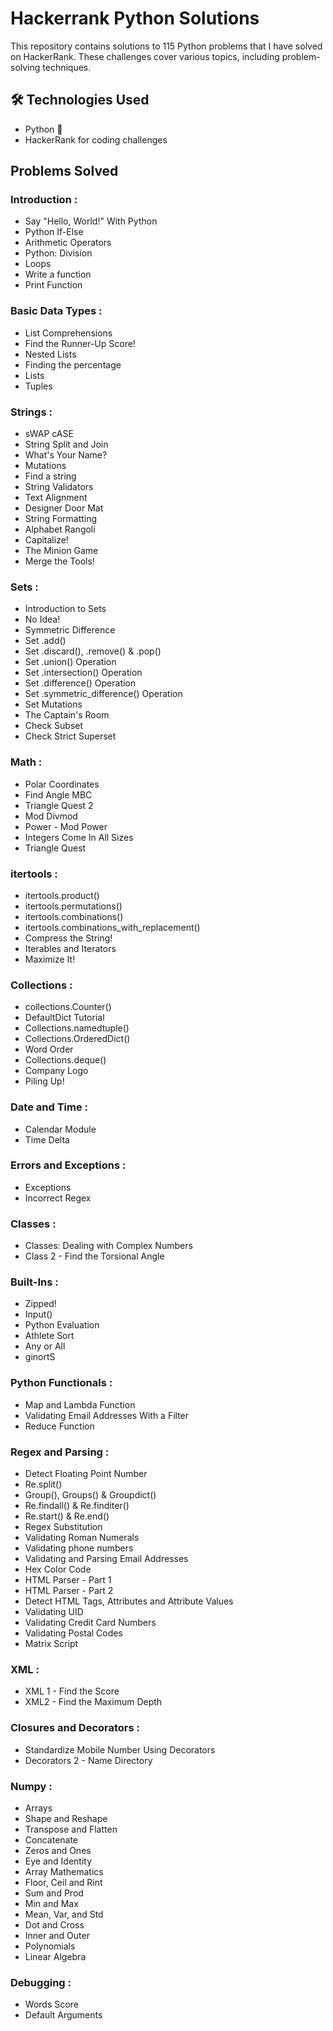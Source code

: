 # Hackerrank Python Solutions
This repository contains solutions to 115 Python problems that I have solved on HackerRank. These challenges cover various topics, including problem-solving techniques.

## 🛠️ Technologies Used
- Python 🐍
- HackerRank for coding challenges

## Problems Solved

### Introduction :
- Say "Hello, World!" With Python
- Python If-Else
- Arithmetic Operators
- Python: Division
- Loops
- Write a function
- Print Function

### Basic Data Types :
- List Comprehensions
- Find the Runner-Up Score!
- Nested Lists
- Finding the percentage
- Lists
- Tuples

### Strings :
- sWAP cASE
- String Split and Join
- What's Your Name?
- Mutations
- Find a string
- String Validators
- Text Alignment
- Designer Door Mat
- String Formatting
- Alphabet Rangoli
- Capitalize!
- The Minion Game
- Merge the Tools!

### Sets :
- Introduction to Sets
- No Idea!
- Symmetric Difference
- Set .add()
- Set .discard(), .remove() & .pop()
- Set .union() Operation
- Set .intersection() Operation
- Set .difference() Operation
- Set .symmetric_difference() Operation
- Set Mutations
- The Captain's Room
- Check Subset
- Check Strict Superset

### Math :
- Polar Coordinates
- Find Angle MBC
- Triangle Quest 2
- Mod Divmod
- Power - Mod Power
- Integers Come In All Sizes
- Triangle Quest

### itertools :
- itertools.product()
- itertools.permutations()
- itertools.combinations()
- itertools.combinations_with_replacement()
- Compress the String!
- Iterables and Iterators
- Maximize It!

### Collections :
- collections.Counter()
- DefaultDict Tutorial
- Collections.namedtuple()
- Collections.OrderedDict()
- Word Order
- Collections.deque()
- Company Logo
- Piling Up!

### Date and Time :
- Calendar Module
- Time Delta

### Errors and Exceptions :
- Exceptions
- Incorrect Regex

### Classes :
- Classes: Dealing with Complex Numbers
- Class 2 - Find the Torsional Angle

### Built-Ins :
- Zipped!
- Input()
- Python Evaluation
- Athlete Sort
- Any or All
- ginortS

### Python Functionals :
- Map and Lambda Function
- Validating Email Addresses With a Filter
- Reduce Function

### Regex and Parsing :
- Detect Floating Point Number
- Re.split()
- Group(), Groups() & Groupdict()
- Re.findall() & Re.finditer()
- Re.start() & Re.end()
- Regex Substitution
- Validating Roman Numerals
- Validating phone numbers
- Validating and Parsing Email Addresses
- Hex Color Code
- HTML Parser - Part 1
- HTML Parser - Part 2
- Detect HTML Tags, Attributes and Attribute Values
- Validating UID
- Validating Credit Card Numbers
- Validating Postal Codes
- Matrix Script

### XML :
- XML 1 - Find the Score
- XML2 - Find the Maximum Depth

### Closures and Decorators :
- Standardize Mobile Number Using Decorators
- Decorators 2 - Name Directory

### Numpy :
- Arrays
- Shape and Reshape
- Transpose and Flatten
- Concatenate
- Zeros and Ones
- Eye and Identity
- Array Mathematics
- Floor, Ceil and Rint
- Sum and Prod
- Min and Max
- Mean, Var, and Std
- Dot and Cross
- Inner and Outer
- Polynomials
- Linear Algebra

### Debugging :
- Words Score
- Default Arguments


